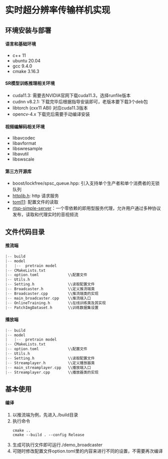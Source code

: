 # 实时超分辨率传输样机实现

## 环境安装与部署

#### 语言和基础环境
* c++ 11
* ubuntu 20.04
* gcc 9.4.0
* cmake 3.16.3

#### SR模型训练推理相关环境
* cuda11.3: 需要去NVIDIA官网下载cuda11.3，选择runfile版本
* cudnn v8.2.1:  下载完毕后根据指导安装即可，老版本要下载3个deb包
* libtorch (cxx11 ABI) 对应cuda11.3版本
* opencv-4.x 下载完后需要手动编译安装

#### 视频编解码相关环境
* libavcodec
* libavformat
* libswresample
* libavutil
* libswscale

#### 第三方开源库
* boost/lockfree/spsc_queue.hpp: 引入支持单个生产者和单个消费者的无锁队列
* [httplib.h](https://github.com/yhirose/cpp-httplib): http 请求服务
* [toml11](https://github.com/ToruNiina/toml11): 配置文件的读取
* [rtsp-simple-server](https://github.com/aler9/rtsp-simple-server)：一个零依赖的即用型服务代理，允许用户通过多种协议发布，读取和代理实时的音视频流

## 文件代码目录
#### 推流端
```c
|-- build  
|-- model  
|   |--  pretrain model  
|-- CMakeLists.txt  
|-- option.toml             \\配置文件
|-- Utils.h
|-- Setting.h               \\读取配置文件
|-- Broadcaster.h           \\定义推流端类
|-- Broadcaster.cpp         \\推流端类的实现
|-- main_broadcaster.cpp    \\推流端入口
|-- OnlineTraining.h        \\在线训练类及其实现
|-- PatchImgDataset.h       \\训练数据集设置
```

#### 播放端
```c
|-- build  
|-- model  
|   |--  pretrain model  
|-- CMakeLists.txt
|-- option.toml             \\配置文件
|-- Utils.h
|-- Setting.h               \\读取配置文件
|-- Streamplayer.h          \\定义播放器类
|-- main_streamplayer.cpp   \\播放端入口
|-- Streamplayer.cpp        \\播放器类的实现
```
## 基本使用
#### 编译
1. 以推流端为例，先进入./build目录
2. 执行命令
    ```
    cmake ..
    cmake --build . --config Release
    ```
3. 生成可执行文件即可运行./demo_broadcaster
4. 可随时修改配置文件option.toml里的内容来进行不同的设置，不需要再次编译
